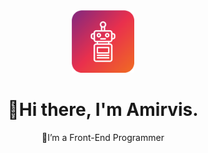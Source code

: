 <div align="center">
  <img src="./robot.png" alt="Logo" width="100px" />
  <h1>👋Hi there, I'm Amirvis.</h1>
  <samll>👀I’m a Front-End Programmer</samll>
</div>
